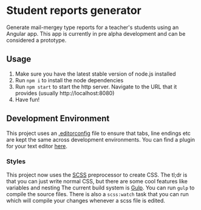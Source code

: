 # Student reports generator

Generate mail-mergey type reports for a teacher's students using an Angular app.
This app is currently in pre alpha development and can be considered a prototype.

## Usage
1. Make sure you have the latest stable version of node.js installed
2. Run `npm i` to install the node dependencies
3. Run `npm start` to start the http server. Navigate to the URL that it provides (usually http://localhost:8080)
4. Have fun!

## Development Environment
This project uses an [.editorconfig](http://editorconfig.org/) file to ensure that tabs, line endings etc are kept the same across development environments. You can find a plugin for your text editor [here](http://editorconfig.org/#download).

### Styles
This project now uses the [SCSS](http://sass-lang.com/) preprocessor to create CSS. 
The tl;dr is that you can just write normal CSS, but there are some cool features like variables and nesting
The current build system is [Gulp](http://gulpjs.com/). 
You can run `gulp` to compile the source files. 
There is also a `scss:watch` task that you can run which will compile your changes whenever a scss file is edited. 
